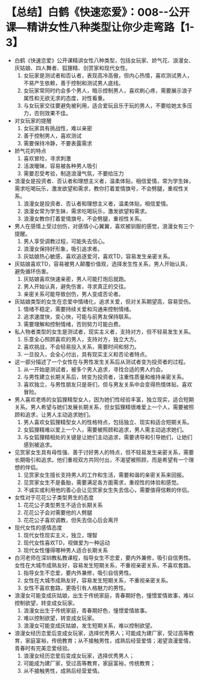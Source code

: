 # 【总结】白鹤《快速恋爱》：008--公开课—精讲女性八种类型让你少走弯路【1-3】

-   白鹤《快速恋爱》公开课精讲女性八种类型，包括女玩家、娇气花、浪漫女、灰姑娘、四人舞者、狐狸精、剑赏家和现代女性。
    1.  女玩家是测试者和否认者，表现高冷高傲，但内心热情，喜欢测试男人，不易产生依赖，善于控制和测试男人底线。
    2.  女玩家常同时约会多个男人，暗示控制男人，喜欢刷心疼，需要展示浪子属性和无欲无求的态度，对性看重。
    3.  与女玩家交往要避免被利用，适合爱玩且乐于玩的男人，不要给她太多压力，否则效果不佳。
-   对女玩家的提醒
    1.  女玩家具有挑战性，难以亲密
    2.  善于控制男人，喜欢测试
    3.  需要保持冷静，不要表露需求
-   娇气花的特点
    1.  喜欢冒险，寻求刺激
    2.  活泼暧昧，容易被各种男人吸引
    3.  需要忍受考验，制造浪漫气氛，不要给压力
-   浪漫女是投资者、否认者和理想主义者，温柔体贴，相信爱情，常为学生妹，需求吃喝玩乐，激发欲望和需求，教你打着爱情旗号，不会劈腿，重视性关系。
    1.  浪漫女是投资者、否认者和理想主义者，温柔体贴，相信爱情。
    2.  浪漫女常为学生妹，需求吃喝玩乐，激发欲望和需求。
    3.  浪漫女教你打着爱情旗号，不会劈腿，重视性关系。
-   男人在感情上受过创伤，对感情小心翼翼，喜欢被驯服的感觉，浪漫女有三个提醒。
    1.  男人享受调教过程，可能失去信心。
    2.  浪漫女保持好形象，吸引追求者。
    3.  灰姑娘热心敏感，喜欢追逐爱河，喜欢TD，容易发生亲密关系。
-   灰姑娘喜欢TD，容易被男人颠覆价值观，选择发生性关系，男人开始认真，避免循环伤害。
    1.  灰姑娘喜欢快速亲密，男人可能打炮后就跑。
    2.  男人开始认真，避免伤害，寻求真正的交往。
    3.  亲密关系可能导致创伤，男人变成否论者。
-   灰姑娘类型的女生在恋爱中情绪化，追求关爱，但对关系期望高，容易受伤。
    1.  情绪不稳定，需要持续关爱和沟通来控制情绪。
    2.  追求速度快，变心快，可能与前男友保持联系。
    3.  需要理解和控制情绪，否则努力可能白费。
-   私人物者类型的女生是测试者，现实主义者，支持对方，但不轻易发生关系。
    1.  乐意全心照顾喜欢的男人，支持对方，独立大方。
    2.  喜欢挑战，不会轻易投入关系，需要时间和努力。
    3.  一旦投入，会全心付出，具有现实主义和否论者特点。
-   这一部分描述了一个女性在与男性发生关系后从测试者变为投资者的过程。
    1.  从一开始是测试者，被多个男人追求，寻找合适的男人约会。
    2.  与男性建立长期关系后，转变为投资者，注重性质量和维持亲密关系。
    3.  喜欢独立，与男性朋友只是哥们，但与男友关系中会变得热情体贴，喜欢冒险。
-   男人喜欢老练的女狐狸精型女人，因为她们性经验丰富，独立现实，适合短期关系。男人希望与她们发展长期关系，但女狐狸精很难爱上一个人，需要被照顾和追求，让男人主动追求她们。
    1.  男人喜欢女狐狸精型女人的性格特点，包括独立、现实和适合短期关系。
    2.  女狐狸精难以爱上一个人，需要被照顾和追求，男人需主动追求她们。
    3.  与女狐狸精相处的关键是让她们主动追求，需要诱导和引导她们，让她们感到被追求。
-   见赏家女生具有母性强、善于讨好男人的特点，但不轻易发生亲密关系，需要长期吸引和追求。他们重视双方共同付出，不渴望被照顾，而是希望有一个理想的伴侣。
    1.  见赏家女生擅长支持男人的工作和生活，需要和谐的亲密关系来回报。
    2.  见赏家女生不是备胎，需要满足各方面需求，重视性的体验和感觉。
    3.  不诚实或利用他的善心会让见赏家女生失去信心，需要值得信赖的伴侣。
-   女性对于花花公子类型男生的态度
    1.  花花公子类型男生不适合长期关系
    2.  花花公子会对需要他的人劈腿
    3.  花花公子喜欢调教，但失去信心后会离开
-   现代女性的感情态度
    1.  现代女性现实主义，独立，理智
    2.  现代女性喜欢TD，视做爱为一种运动
    3.  现代女性懂得哪种男人适合长期关系
-   白河老师在深圳教私教课程，指导女生不恋爱，要内外兼修，吸引自信男性。女性在大城市成熟友好，容易发生短期关系，不重视亲密关系，不喜欢套路。
    1.  指导女生不恋爱，要内外兼修，吸引自信男性。
    2.  女性在大城市成熟友好，容易发生短期关系，不重视亲密关系。
    3.  女性不喜欢套路，更吸引有人格魅力的男性。
-   浪漫女可能变成灰姑娘，出生于传统家庭，青春期好色，憧憬爱情故事，难以控制欲望，转变成女玩家。
    1.  浪漫女出生于传统家庭，青春期好色，憧憬爱情故事。
    2.  难以控制欲望，转变成女玩家。
    3.  浪漫女可能变成灰姑娘，发生短期关系，难以控制欲望。
-   浪漫女经历恋爱后变成女玩家，选择优秀男人；可能成为建厂家，受过高等教育，家庭富裕，传统教育；从不接触男性，成熟后经营爱情；渴望浪漫爱情，青春时有完美恋爱经验。
    1.  浪漫女经历恋爱后变成女玩家，选择优秀男人；
    2.  可能成为建厂家，受过高等教育，家庭富裕，传统教育；
    3.  从不接触男性，成熟后经营爱情。